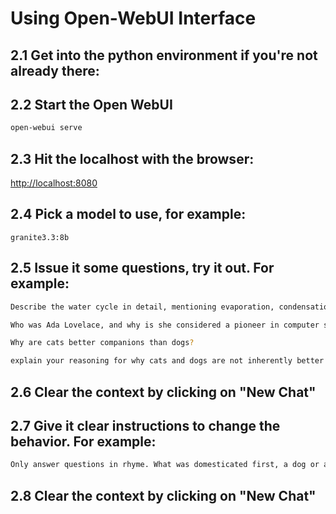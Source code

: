 # Using Open-WebUI Interface

## 2.1 Get into the python environment if you're not already there:

## 2.2 Start the Open WebUI
```bash
open-webui serve
```

## 2.3 Hit the localhost with the browser:
[http://localhost:8080](http://localhost:8080/)

## 2.4 Pick a model to use, for example:
```shell
granite3.3:8b
```

## 2.5 Issue it some questions, try it out.  For example:
```bash
Describe the water cycle in detail, mentioning evaporation, condensation, precipitation, and collection.
```
```bash
Who was Ada Lovelace, and why is she considered a pioneer in computer science?
```
```bash
Why are cats better companions than dogs?
```
```bash
explain your reasoning for why cats and dogs are not inherently better
```
## 2.6 Clear the context by clicking on "New Chat"

## 2.7 Give it clear instructions to change the behavior.  For example:
```bash
Only answer questions in rhyme. What was domesticated first, a dog or a cat?
```

## 2.8 Clear the context by clicking on "New Chat"
